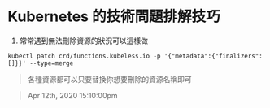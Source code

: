# Kubernetes 的技術問題排解技巧

1. 常常遇到無法刪除資源的狀況可以這樣做

```
kubectl patch crd/functions.kubeless.io -p '{"metadata":{"finalizers":[]}}' --type=merge
```

> 各種資源都可以只要替換你想要刪除的資源名稱即可

> Apr 12th, 2020 15:10:00pm